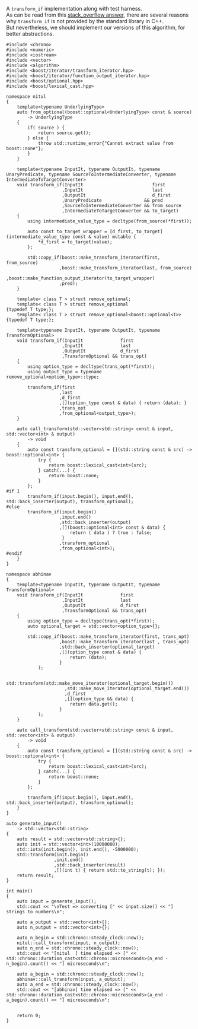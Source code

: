 
A `transform_if` implementation along with test harness.  
As can be read from this [stack_overflow answer](https://stackoverflow.com/a/23579922/2303176), there are several reasons why `transform_if` is not provided by the standard library in C++.  
But nevertheless, we should implement our versions of this algorithm, for better abstractions.

    #include <chrono>
    #include <numeric>
    #include <iostream>
    #include <vector>
    #include <algorithm>
    #include <boost/iterator/transform_iterator.hpp>
    #include <boost/iterator/function_output_iterator.hpp>
    #include <boost/optional.hpp>
    #include <boost/lexical_cast.hpp>

    namespace nitul
    {
        template<typename UnderlyingType>
        auto from_optional(boost::optional<UnderlyingType> const & source)
            -> UnderlyingType
        {
            if( source ) {
                return source.get();
            } else {
                throw std::runtime_error{"Cannot extract value from boost::none"};
            }
        }

        template<typename InputIt, typename OutputIt, typename UnaryPredicate, typename SourceToIntermediateConverter, typename IntermediateToTargetConverter>
        void transform_if(InputIt                          first
                         ,InputIt                          last
                         ,OutputIt                         d_first
                         ,UnaryPredicate                && pred
                         ,SourceToIntermediateConverter && from_source
                         ,IntermediateToTargetConverter && to_target)
        {
            using intermediate_value_type = decltype(from_source(*first));

            auto const to_target_wrapper = [d_first, to_target](intermediate_value_type const & value) mutable {
                *d_first = to_target(value);
            };

            std::copy_if(boost::make_transform_iterator(first, from_source)
                        ,boost::make_transform_iterator(last, from_source)
                        ,boost::make_function_output_iterator(to_target_wrapper)
                        ,pred);
        }

        template< class T > struct remove_optional;
        template< class T > struct remove_optional                      {typedef T type;};
        template< class T > struct remove_optional<boost::optional<T>>  {typedef T type;};

        template<typename InputIt, typename OutputIt, typename TransformOptional>
        void transform_if(InputIt              first
                         ,InputIt              last
                         ,OutputIt             d_first
                         ,TransformOptional && trans_opt)
        {
            using option_type = decltype(trans_opt(*first));
            using output_type = typename remove_optional<option_type>::type;

            transform_if(first
                        ,last
                        ,d_first
                        ,[](option_type const & data) { return (data); }
                        ,trans_opt
                        ,from_optional<output_type>);
        }

        auto call_transform(std::vector<std::string> const & input, std::vector<int> & output)
            -> void
        {
            auto const transform_optional = [](std::string const & src) -> boost::optional<int> {
                try {
                    return boost::lexical_cast<int>(src);
                } catch(...) {
                    return boost::none;
                }
            };
    #if 1
            transform_if(input.begin(), input.end(), std::back_inserter(output), transform_optional);
    #else
            transform_if(input.begin()
                        ,input.end()
                        ,std::back_inserter(output)
                        ,[](boost::optional<int> const & data) {
                            return ( data ) ? true : false;
                         }
                        ,transform_optional
                        ,from_optional<int>);
    #endif
        }
    }

    namespace abhinav
    {
        template<typename InputIt, typename OutputIt, typename TransformOptional>
        void transform_if(InputIt              first
                         ,InputIt              last
                         ,OutputIt             d_first
                         ,TransformOptional && trans_opt)
        {
            using option_type = decltype(trans_opt(*first));
            auto optional_target = std::vector<option_type>{};

            std::copy_if(boost::make_transform_iterator(first, trans_opt)
                        ,boost::make_transform_iterator(last , trans_opt)
                        ,std::back_inserter(optional_target)
                        ,[](option_type const & data) {
                            return (data);
                        }
                );

            std::transform(std::make_move_iterator(optional_target.begin())
                          ,std::make_move_iterator(optional_target.end())
                          ,d_first
                          ,[](option_type && data) {
                            return data.get();
                        }
                );
        }

        auto call_transform(std::vector<std::string> const & input, std::vector<int> & output)
            -> void
        {
            auto const transform_optional = [](std::string const & src) -> boost::optional<int> {
                try {
                    return boost::lexical_cast<int>(src);
                } catch(...) {
                    return boost::none;
                }
            };

            transform_if(input.begin(), input.end(), std::back_inserter(output), transform_optional);
        }
    }

    auto generate_input()
        -> std::vector<std::string>
    {
        auto result = std::vector<std::string>{};
        auto init = std::vector<int>(10000000);
        std::iota(init.begin(), init.end(), -5000000);
        std::transform(init.begin()
                      ,init.end()
                      ,std::back_inserter(result)
                      ,[](int t) { return std::to_string(t); });
        return result;
    }

    int main()
    {
        auto input = generate_input();
        std::cout << "\nTest => converting [" << input.size() << "] strings to numbers\n";

        auto a_output = std::vector<int>{};
        auto n_output = std::vector<int>{};

        auto n_begin = std::chrono::steady_clock::now();
        nitul::call_transform(input, n_output);
        auto n_end = std::chrono::steady_clock::now();
        std::cout << "[nitul  ] time elapsed => [" << std::chrono::duration_cast<std::chrono::microseconds>(n_end - n_begin).count() << "] microseconds\n";

        auto a_begin = std::chrono::steady_clock::now();
        abhinav::call_transform(input, a_output);
        auto a_end = std::chrono::steady_clock::now();
        std::cout << "[abhinav] time elapsed => [" << std::chrono::duration_cast<std::chrono::microseconds>(a_end - a_begin).count() << "] microseconds\n";


        return 0;
    }

